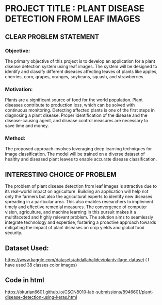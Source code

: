 # PROJECT TITLE : PLANT DISEASE DETECTION FROM LEAF IMAGES
## CLEAR PROBLEM STATEMENT
### Objective:
The primary objective of this project is to develop an application for a plant disease detection system using leaf images. The system will be designed to identify and classify different diseases affecting leaves of plants like apples, cherries, corn, grapes, oranges, soybeans, squash, and strawberries.
### Motivation:
Plants are a significant source of food for the world population. Plant diseases contribute to production loss, which can be solved with continuous monitoring. Detecting affected plants is one of the first steps in diagnosing a plant disease. Proper identification of the disease and the disease-causing agent, and disease control measures are necessary to save time and money.
### Method: 
The proposed approach involves leveraging deep learning techniques for image classification. The model will be trained on a diverse dataset of healthy and diseased plant leaves to enable accurate disease classification.

## INTERESTING CHOICE OF PROBLEM 
The problem of plant disease detection from leaf images is attractive due to its real-world impact on agriculture. Building an application will help not only the farmers but also the agricultural experts to identify new diseases spreading in a particular area. This also enables researchers to implement timely and effective remedial measures. The convergence of computer vision, agriculture, and machine learning in this pursuit makes it a multifaceted and highly relevant problem. The solution aims to seamlessly integrate technology and expertise, fostering a proactive approach towards mitigating the impact of plant diseases on crop yields and global food security.

## Dataset Used:
https://www.kaggle.com/datasets/abdallahalidev/plantvillage-dataset
( I have used 38 classes color images)

## Code in html
https://bkurian6601.github.io/CSCN8010-lab-submissions/8946601/plant-disease-detection-using-keras.html

